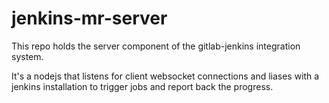 # jenkins-mr-server

This repo holds the server component of the gitlab-jenkins integration system.

It's a nodejs that listens for client websocket connections and liases with a jenkins installation to trigger jobs and report back the progress.
